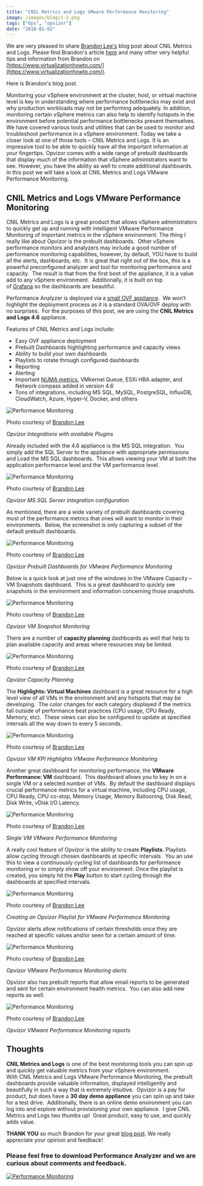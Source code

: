 ```yaml
---
title: "CNIL Metrics and Logs VMware Performance Monitoring"
image: /images/blog/1-2.png
tags: ["Ops", "opvizor"]
date: "2018-01-02"
---
```


We are very pleased to share [Brandon Lee's](http://twitter.com/vspinmaster) blog post about CNIL Metrics and Logs. Please find Brandon's article [here](https://www.virtualizationhowto.com/2017/12/opvizor-performance-analyzer-vmware-performance-monitoring/) and many other very helpful tips and information from Brandon on [https://www.virtualizationhowto.com/](https://www.virtualizationhowto.com/).

Here is Brandon's blog post.

Monitoring your vSphere environment at the cluster, host, or virtual machine level is key in understanding where performance bottlenecks may exist and why production workloads may not be performing adequately. In addition, monitoring certain vSphere metrics can also help to identify hotspots in the environment before potential performance bottlenecks present themselves. We have covered various tools and utilities that can be used to monitor and troubleshoot performance in a vSphere environment. Today we take a closer look at one of those tools – CNIL Metrics and Logs. It is an impressive tool to be able to quickly have all the important information at your fingertips. Opvizor comes with a wide range of prebuilt dashboards that display much of the information that vSphere administrators want to see. However, you have the ability as well to create additional dashboards. In this post we will take a look at CNIL Metrics and Logs VMware Performance Monitoring.

## CNIL Metrics and Logs VMware Performance Monitoring

CNIL Metrics and Logs is a great product that allows vSphere administrators to quickly get up and running with intelligent VMware Performance Monitoring of important metrics in the vSphere environment. The thing I really like about Opvizor is the prebuilt dashboards.  Other vSphere performance monitors and analyzers may include a good number of performance monitoring capabilities, however, by default, YOU have to build all the alerts, dashboards, etc.  It is great that right out of the box, this is a powerful preconfigured analyzer and tool for monitoring performance and capacity.  The result is that from the first boot of the appliance, it is a value add to any vSphere environment.  Additionally, it is built on top of [Grafana](https://grafana.com/) so the dashboards are beautiful.

Performance Analyzer is deployed via a [small OVF appliance](https://www.virtualizationhowto.com/2017/09/reinstall-vmware-tools-vmware-vcsa-appliance/).  We won’t highlight the deployment process as it is a standard OVA/OVF deploy with no surprises.  For the purposes of this post, we are using the **CNIL Metrics and Logs 4.6** appliance.

Features of CNIL Metrics and Logs include:

- Easy OVF appliance deployment
- Prebuilt Dashboards highlighting performance and capacity views
- Ability to build your own dashboards
- Playlists to rotate through configured dashboards
- Reporting
- Alerting
- Important [NUMA metrics](https://www.virtualizationhowto.com/2017/11/create-high-performance-vmware-vms-checklist/), VMkernel Queue, ESXi HBA adapter, and Network compass added in version 4.6
- Tons of integrations, including MS SQL, MySQL, PostgreSQL, InfluxDB, CloudWatch, Azure, Hyper-V, Docker, and others

![Performance Monitoring](/images/blog/1-2.png)

Photo courtesy of [Brandon Lee](https://www.virtualizationhowto.com/2017/12/opvizor-performance-analyzer-vmware-performance-monitoring/)

_Opvizor Integrations with available Plugins_

Already included with the 4.6 appliance is the MS SQL integration.  You simply add the SQL Server to the appliance with appropriate permissions and Load the MS SQL dashboards.  This allows viewing your VM at both the application performance level and the VM performance level.

![Performance Monitoring](/images/blog/2-3.png)

Photo courtesy of [Brandon Lee](https://www.virtualizationhowto.com/2017/12/opvizor-performance-analyzer-vmware-performance-monitoring/)

_Opvizor MS SQL Server integration configuration_

As mentioned, there are a wide variety of prebuilt dashboards covering most of the performance metrics that ones will want to monitor in their environments.  Below, the screenshot is only capturing a subset of the default prebuilt dashboards.

![Performance Monitoring](/images/blog/3-3.png)

Photo courtesy of [Brandon Lee](https://www.virtualizationhowto.com/2017/12/opvizor-performance-analyzer-vmware-performance-monitoring/)

_Opvizor Prebuilt Dashboards for VMware Performance Monitoring_

Below is a quick look at just one of the windows in the VMware Capacity – VM Snapshots dashboard.  This is a great dashboard to quickly see snapshots in the environment and information concerning those snapshots.

![Performance Monitoring](/images/blog/4-2.png)

Photo courtesy of [Brandon Lee](https://www.virtualizationhowto.com/2017/12/opvizor-performance-analyzer-vmware-performance-monitoring/)

_Opvizor VM Snapshot Monitoring_

There are a number of **capacity planning** dashboards as well that help to plan available capacity and areas where resources may be limited.

![Performance Monitoring](/images/blog/5-2.png)

Photo courtesy of [Brandon Lee](https://www.virtualizationhowto.com/2017/12/opvizor-performance-analyzer-vmware-performance-monitoring/)

_Opvizor Capacity Planning_

The **Highlights: Virtual Machines** dashboard is a great resource for a high level view of all VMs in the environment and any hotspots that may be developing.  The color changes for each category displayed if the metrics fall outside of performance best practices (CPU usage, CPU Ready, Memory, etc).  These views can also be configured to update at specified intervals all the way down to every 5 seconds.

![Performance Monitoring](/images/blog/6-1.png)

Photo courtesy of [Brandon Lee](https://www.virtualizationhowto.com/2017/12/opvizor-performance-analyzer-vmware-performance-monitoring/)

_Opvizor VM KPI Highlights VMware Performance Monitoring_

Another great dashboard for monitoring performance, the **VMware Performance: VM** dashboard.  This dashboard allows you to key in on a single VM or a selected number of VMs.  By default the dashboard displays crucial performance metrics for a virtual machine, including CPU usage, CPU Ready, CPU co-stop, Memory Usage, Memory Ballooning, Disk Read, Disk Write, vDisk I/O Latency.

![Performance Monitoring](/images/blog/7-1.png)

Photo courtesy of [Brandon Lee](https://www.virtualizationhowto.com/2017/12/opvizor-performance-analyzer-vmware-performance-monitoring/)

_Single VM VMware Performance Monitoring_

A really cool feature of Opvizor is the ability to create **Playlists**. Playlists allow cycling through chosen dashboards at specific intervals.  You an use this to view a continuously cycling list of dashboards for performance monitoring or to simply show off your environment. Once the playlist is created, you simply hit the **Play** button to start cycling through the dashboards at specified intervals.

![Performance Monitoring](/images/blog/8-1.png)

Photo courtesy of [Brandon Lee](https://www.virtualizationhowto.com/2017/12/opvizor-performance-analyzer-vmware-performance-monitoring/)

_Creating an Opvizor Playlist for VMware Performance Monitoring_

Opvizor alerts allow notifications of certain thresholds once they are reached at specific values and/or seen for a certain amount of time.

![Performance Monitoring](/images/blog/9-1.png)

Photo courtesy of [Brandon Lee](https://www.virtualizationhowto.com/2017/12/opvizor-performance-analyzer-vmware-performance-monitoring/)

_Opvizor VMware Performance Monitoring alerts_

Opvizor also has prebuilt reports that allow email reports to be generated and sent for certain environment health metrics.  You can also add new reports as well.

![Performance Monitoring](/images/blog/10-1.png)

Photo courtesy of [Brandon Lee](https://www.virtualizationhowto.com/2017/12/opvizor-performance-analyzer-vmware-performance-monitoring/)

_Opvizor VMware Performance Monitoring reports_

## Thoughts

**CNIL Metrics and Logs** is one of the best monitoring tools you can spin up and quickly get valuable metrics from your vSphere environment.  With CNIL Metrics and Logs VMware Performance Monitoring, the prebuilt dashboards provide valuable information, displayed intelligently and beautifully in such a way that is extremely intuitive.  Opvizor is a pay for product, but does have a **30 day demo appliance**[](http://try.opvizor.com/opvizor-perfanalyzer-product-page/) you can spin up and take for a test drive.  Additionally, there is an online demo environment you can log into and explore without provisioning your own appliance.  I give CNIL Metrics and Logs two thumbs up!  Great product, easy to use, and quickly adds value.

**THANK YOU** so much Brandon for your great [blog post](https://www.virtualizationhowto.com/2017/12/opvizor-performance-analyzer-vmware-performance-monitoring/). We really appreciate your opinion and feedback!

### Please feel free to download Performance Analyzer and we are curious about comments and feedback.

[![Performance Monitoring](/images/blog/button_download-performance-analyzer-6-360x41-2.png)](http://try.opvizor.com/opvizor-perfanalyzer-product-page/)
